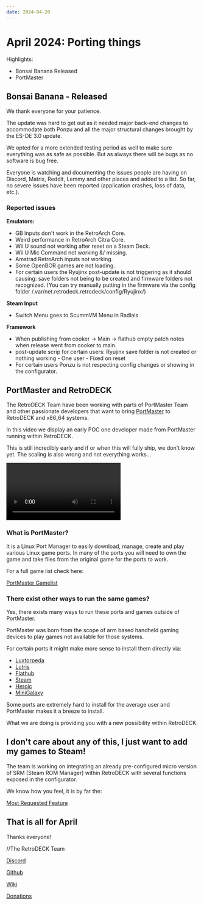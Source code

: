```yaml
---
date: 2024-04-20
---
```


# April 2024: Porting things

Highlights:

- Bonsai Banana Released
- PortMaster

<!-- more -->

## Bonsai Banana - Released

We thank everyone for your patience.

The update was hard to get out as it needed major back-end changes to accommodate both Ponzu and all the major structural changes brought by the ES-DE 3.0 update.

We opted for a more extended testing period as well to make sure everything was as safe as possible. But as always there will be bugs as no software is bug free.

Everyone is watching and documenting the issues people are having on Discord, Matrix, Reddit, Lemmy and other places and added to a list. So far, no severe issues have been reported (application crashes, loss of data, etc.).

### Reported issues


**Emulators:**

- GB Inputs don't work in the RetroArch Core.
- Weird performance in RetroArch Citra Core.
- Wii U sound not working after reset on a Steam Deck.
- Wii U Mic Command not working &/ missing.
- Amstrad RetroArch inputs not working.
- Some OpenBOR games are not loading.
- For certain users the Ryujinx post-update is not triggering as it should causing: save folders not being to be created and firmware folders not recognized. (You can try manually putting in the firmware via the config folder /.var/net.retrodeck.retrodeck/config/Ryujinx/)

**Steam Input**

- Switch Menu goes to ScummVM Menu in Radials

**Framework**

- When publishing from cooker -> Main -> flathub empty patch notes when release went from cooker to main.
- post-update scrip for certain users: Ryujinx save folder is not created or nothing working - One user - Fixed on reset
- For certain users Ponzu is not respecting config changes or showing in the configurator.


## PortMaster and RetroDECK

The RetroDECK Team have been working with parts of PortMaster Team and other passionate developers that want to bring [PortMaster](https://portmaster.games/index.html) to RetroDECK and x86_64 systems.

In this video we display an early POC one developer made from PortMaster running within RetroDECK.

This is still incredibly early and if or when this will fully ship, we don't know yet. The scaling is also wrong and not everything works...


![type:video](pm-retrodeck.mp4)




### What is PortMaster?

It is a Linux Port Manager to easily download, manage, create and play various Linux game ports.
In many of the ports you will need to own the game and take files from the original game for the ports to work.

For a full game list check here:

[PortMaster Gamelist](https://portmaster.games/games.html)

### There exist other ways to run the same games?

Yes, there exists many ways to run these ports and games outside of PortMaster.

PortMaster was born from the scope of arm based handheld gaming devices to play games not available for those systems.

For certain ports it might make more sense to install them directly via:

- [Luxtorpeda](https://github.com/dreamer/luxtorpeda)
- [Lutris](https://lutris.net/)
- [Flathub](https://flathub.org/en)
- [Steam](https://store.steampowered.com/)
- [Heroic](https://heroicgameslauncher.com/)
- [MiniGalaxy](https://sharkwouter.github.io/minigalaxy/)

Some ports are extremely hard to install for the average user and PortMaster makes it a breeze to install.

What we are doing is providing you with a new possibility within RetroDECK.

## I don't care about any of this, I just want to add my games to Steam!

The team is working on integrating an already pre-configured micro version of SRM (Steam ROM Manager) within RetroDECK with several functions exposed in the configurator.

We know how you feel, it is by far the:

[Most Requested Feature](https://soundcloud.com/lazorne/the-most-requested-feature-1/s-ZU517nfk95h?si=82f784da8bae467f8655d43fdadb15a8)



## That is all for April

Thanks everyone!

//The RetroDECK Team

[Discord](https://discord.gg/WDc5C9YWMx)

[Github](https://github.com/XargonWan/RetroDECK)

[Wiki](https://github.com/XargonWan/RetroDECK/wiki)

[Donations](https://retrodeck.readthedocs.io/en/latest/wiki_about/donations-licenses/)

